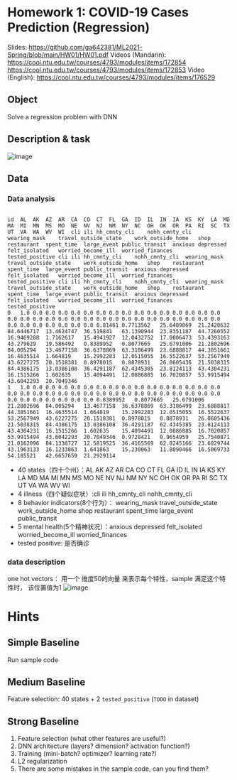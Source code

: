 # Homework 1: COVID-19 Cases Prediction (Regression)
 

Slides: https://github.com/ga642381/ML2021-Spring/blob/main/HW01/HW01.pdf
Videos (Mandarin): https://cool.ntu.edu.tw/courses/4793/modules/items/172854
https://cool.ntu.edu.tw/courses/4793/modules/items/172853
Video (English): https://cool.ntu.edu.tw/courses/4793/modules/items/176529


## Object
Solve a regression problem with DNN

## Description & task

![image](https://user-images.githubusercontent.com/69283174/141036190-c6324feb-c921-4ac9-ba39-e50224d9366a.png)

## Data

### Data analysis

```
 
id	AL	AK	AZ	AR	CA	CO	CT	FL	GA	ID	IL	IN	IA	KS	KY	LA	MD	MA	MI	MN	MS	MO	NE	NV	NJ	NM	NY	NC	OH	OK	OR	PA	RI	SC	TX	UT	VA	WA	WV	WI	cli	ili	hh_cmnty_cli	nohh_cmnty_cli	wearing_mask	travel_outside_state	work_outside_home	shop	restaurant	spent_time	large_event	public_transit	anxious	depressed	felt_isolated	worried_become_ill	worried_finances	tested_positive	cli	ili	hh_cmnty_cli	nohh_cmnty_cli	wearing_mask	travel_outside_state	work_outside_home	shop	restaurant	spent_time	large_event	public_transit	anxious	depressed	felt_isolated	worried_become_ill	worried_finances	tested_positive	cli	ili	hh_cmnty_cli	nohh_cmnty_cli	wearing_mask	travel_outside_state	work_outside_home	shop	restaurant	spent_time	large_event	public_transit	anxious	depressed	felt_isolated	worried_become_ill	worried_finances	tested_positive
0	1.0	0.0	0.0	0.0	0.0	0.0	0.0	0.0	0.0	0.0	0.0	0.0	0.0	0.0	0.0	0.0	0.0	0.0	0.0	0.0	0.0	0.0	0.0	0.0	0.0	0.0	0.0	0.0	0.0	0.0	0.0	0.0	0.0	0.0	0.0	0.0	0.0	0.0	0.0	0.0	0.81461	0.7713562	25.6489069	21.2420632	84.6446717	13.4624747	36.519841	63.1390944	23.8351187	44.7260552	16.9469288	1.7162617	15.4941927	12.0432752	17.0006473	53.4393163	43.279629	19.586492	0.8389952	0.8077665	25.6791006	21.2802696	84.005294	13.4677158	36.6378869	63.3186499	23.6888817	44.3851661	16.4635514	1.664819	15.2992283	12.0515055	16.5522637	53.2567949	43.6227275	20.1518381	0.8978015	0.8878931	26.0605436	21.5038315	84.4386175	13.0386108	36.4291187	62.4345385	23.8124113	43.4304231	16.1515266	1.602635	15.4094491	12.0886885	16.7020857	53.9915494	43.6042293	20.7049346
1	1.0	0.0	0.0	0.0	0.0	0.0	0.0	0.0	0.0	0.0	0.0	0.0	0.0	0.0	0.0	0.0	0.0	0.0	0.0	0.0	0.0	0.0	0.0	0.0	0.0	0.0	0.0	0.0	0.0	0.0	0.0	0.0	0.0	0.0	0.0	0.0	0.0	0.0	0.0	0.0	0.8389952	0.8077665	25.6791006	21.2802696	84.005294	13.4677158	36.6378869	63.3186499	23.6888817	44.3851661	16.4635514	1.664819	15.2992283	12.0515055	16.5522637	53.2567949	43.6227275	20.1518381	0.8978015	0.8878931	26.0605436	21.5038315	84.4386175	13.0386108	36.4291187	62.4345385	23.8124113	43.4304231	16.1515266	1.602635	15.4094491	12.0886885	16.7020857	53.9915494	43.6042293	20.7049346	0.9728421	0.9654959	25.7540871	21.0162096	84.1338727	12.5819525	36.4165569	62.0245166	23.6829744	43.1963133	16.1233863	1.641863	15.230063	11.8090466	16.5069733	54.185521	42.6657659	21.2929114
```
+ 40 states（四十个州）：AL	AK	AZ	AR	CA	CO	CT	FL	GA	ID	IL	IN	IA	KS	KY	LA	MD	MA	MI	MN	MS	MO	NE	NV	NJ	NM	NY	NC	OH	OK	OR	PA	RI	SC	TX	UT	VA	WA	WV	WI
+ 4 illness（四个疑似症状）:cli	ili	hh_cmnty_cli	nohh_cmnty_cli
+ 8 behavior indicators(8个行为）：	wearing_mask	travel_outside_state	work_outside_home	shop	restaurant	spent_time	large_event	public_transit
+ 5 mental health(5个精神状况）：anxious	depressed	felt_isolated	worried_become_ill	worried_finances	
+ tested positive: 是否确诊
### data description
one hot vectors： 用一个 维度50的向量 来表示每个特性，sample 满足这个特性时， 该位置值为1
![image](https://user-images.githubusercontent.com/69283174/141039703-e4bf2724-f0a5-4497-80c1-596e077a106d.png)


# Hints

## Simple Baseline 

Run sample code

## Medium Baseline 
  Feature selection: 40 states + 2 `tested_positive` (`TODO` in dataset)

## Strong Baseline 
1. Feature selection (what other features are useful?)
2. DNN architecture (layers? dimension? activation function?)
3. Training (mini-batch? optimizer? learning rate?)
4. L2 regularization
5. There are some mistakes in the sample code, can you find them?

